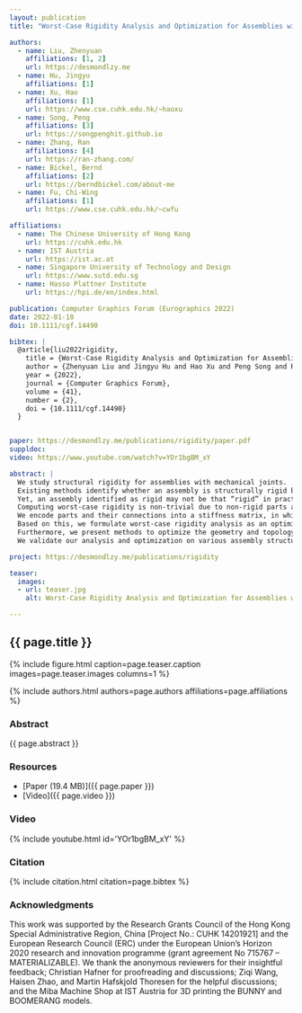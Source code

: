 ```yaml
---
layout: publication
title: "Worst-Case Rigidity Analysis and Optimization for Assemblies with Mechanical Joints"

authors:
  - name: Liu, Zhenyuan
    affiliations: [1, 2]
    url: https://desmondlzy.me
  - name: Hu, Jingyu
    affiliations: [1]
  - name: Xu, Hao
    affiliations: [1]
    url: https://www.cse.cuhk.edu.hk/~haoxu
  - name: Song, Peng
    affiliations: [3]
    url: https://songpenghit.github.io
  - name: Zhang, Ran
    affiliations: [4]
    url: https://ran-zhang.com/
  - name: Bickel, Bernd
    affiliations: [2]
    url: https://berndbickel.com/about-me
  - name: Fu, Chi-Wing
    affiliations: [1]
    url: https://www.cse.cuhk.edu.hk/~cwfu

affiliations:
  - name: The Chinese University of Hong Kong
    url: https://cuhk.edu.hk
  - name: IST Austria
    url: https://ist.ac.at
  - name: Singapore University of Technology and Design
    url: https://www.sutd.edu.sg
  - name: Hasso Plattner Institute
    url: https://hpi.de/en/index.html

publication: Computer Graphics Forum (Eurographics 2022)
date: 2022-01-10
doi: 10.1111/cgf.14490

bibtex: |
  @article{liu2022rigidity,
    title = {Worst-Case Rigidity Analysis and Optimization for Assemblies with Mechanical Joints},
    author = {Zhenyuan Liu and Jingyu Hu and Hao Xu and Peng Song and Ran Zhang and Bernd Bickel and Chi-Wing Fu},
    year = {2022},
    journal = {Computer Graphics Forum}, 
    volume = {41},
    number = {2},
    doi = {10.1111/cgf.14490}
  }


paper: https://desmondlzy.me/publications/rigidity/paper.pdf
suppldoc: 
video: https://www.youtube.com/watch?v=YOr1bgBM_xY

abstract: |
  We study structural rigidity for assemblies with mechanical joints.
  Existing methods identify whether an assembly is structurally rigid by assuming parts are perfectly rigid.
  Yet, an assembly identified as rigid may not be that “rigid” in practice, and existing methods cannot quantify how rigid an assembly is. We address this limitation by developing a new measure, worst-case rigidity, to quantify the rigidity of an assembly as the largest possible deformation that the assembly undergoes for arbitrary external loads of fixed magnitude.
  Computing worst-case rigidity is non-trivial due to non-rigid parts and different joint types.
  We encode parts and their connections into a stiffness matrix, in which parts are modeled as deformable objects and joints as soft constraints. 
  Based on this, we formulate worst-case rigidity analysis as an optimization that seeks the worst-case deformation of an assembly for arbitrary external loads. 
  Furthermore, we present methods to optimize the geometry and topology of various assemblies to enhance their rigidity, as guided by our rigidity measure. 
  We validate our analysis and optimization on various assembly structures with fabrication.

project: https://desmondlzy.me/publications/rigidity

teaser:
  images:
  - url: teaser.jpg
    alt: Worst-Case Rigidity Analysis and Optimization for Assemblies with Mechanical Joints (Teaser Image)

---
```


## {{ page.title }}

{% include figure.html caption=page.teaser.caption images=page.teaser.images columns=1 %}

{% include authors.html authors=page.authors affiliations=page.affiliations %}

<!-- {% include publication.html publication=page.publication url=page.doi %} -->

### Abstract

{{ page.abstract }}

### Resources

* [Paper (19.4 MB)]({{ page.paper }})
* [Video]({{ page.video }})

<!--
* [Official publisher page]({{page.doi}}) &nbsp; [![ACM](ACM_logo.svg){: width="40x"}]({{page.doi}})
-->

### Video

{% include youtube.html id='YOr1bgBM_xY' %}

### Citation

{% include citation.html citation=page.bibtex %}


### Acknowledgments
This work was supported by the Research Grants Council of the Hong Kong Special Administrative Region, China [Project No.: CUHK 14201921] and the European Research Council (ERC) under the European Union’s Horizon 2020 research and innovation programme (grant agreement No 715767 – MATERIALIZABLE). We thank the anonymous reviewers for their insightful feedback; Christian Hafner for proofreading and discussions; Ziqi Wang, Haisen Zhao, and Martin Hafskjold Thoresen for the helpful discussions; and the Miba Machine Shop at IST Austria for 3D printing the BUNNY and BOOMERANG models.
